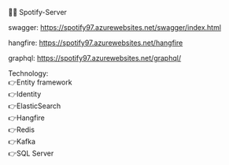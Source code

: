 🙋‍♂️ Spotify-Server

swagger: https://spotify97.azurewebsites.net/swagger/index.html

hangfire: https://spotify97.azurewebsites.net/hangfire

graphql: https://spotify97.azurewebsites.net/graphql/

Technology: <br/>
  👉Entity framework <br/>
  👉Identity <br/>
  👉ElasticSearch <br/>
  👉Hangfire <br/>
  👉Redis <br/>
  👉Kafka <br/>
  👉SQL Server

